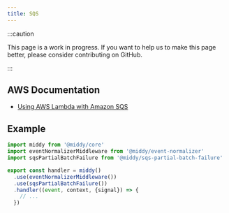 ```yaml
---
title: SQS
---
```


:::caution

This page is a work in progress. If you want to help us to make this page better, please consider contributing on GitHub.

:::

## AWS Documentation
- [Using AWS Lambda with Amazon SQS](https://docs.aws.amazon.com/lambda/latest/dg/with-sqs.html)

## Example
```javascript
import middy from '@middy/core'
import eventNormalizerMiddleware from '@middy/event-normalizer'
import sqsPartialBatchFailure from '@middy/sqs-partial-batch-failure'

export const handler = middy()
  .use(eventNormalizerMiddleware())
  .use(sqsPartialBatchFailure())
  .handler((event, context, {signal}) => {
    // ...
  })
```
